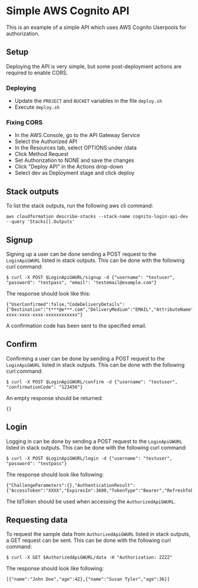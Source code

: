 # Simple AWS Cognito API
This is an example of a simple API which uses AWS Cognito Userpools for authorization.

## Setup
Deploying the API is very simple, but some post-deployment actions are required to enable CORS.

### Deploying
* Update the `PROJECT` and `BUCKET` variables in the file `deploy.sh`
* Execute `deploy.sh`

### Fixing CORS
* In the AWS Console, go to the API Gateway Service
* Select the Authorized API
* In the Resources tab, select OPTIONS under /data
* Click Method Request
* Set Authorization to NONE and save the changes
* Click "Deploy API" in the Actions drop-down
* Select dev as Deployment stage and click deploy

## Stack outputs
To list the stack outputs, run the following aws cli command:
```
aws cloudformation describe-stacks --stack-name cognito-login-api-dev --query 'Stacks[].Outputs'
```

## Signup
Signing up a user can be done sending a POST request to the `LoginApiGWURL` listed in stack outputs. This can be done with the following curl command:
```
$ curl -X POST $LoginApiGWURL/signup -d {"username": "testuser", "password": "testpass", "email": "testemail@example.com"}
```
The response should look like this:
```
{"UserConfirmed":false,"CodeDeliveryDetails":{"Destination":"t***@e***.com","DeliveryMedium":"EMAIL","AttributeName":"email"},"UserSub":"xxxxxxxx-xxxx-xxxx-xxxx-xxxxxxxxxxxx"}
```
A confirmation code has been sent to the specified email.

## Confirm
Confirming a user can be done by sending a POST request to the `LoginApiGWURL` listed in stack outputs. This can be done with the following curl command:
```
$ curl -X POST $LoginApiGWURL/confirm -d {"username": "testuser", "confirmationCode": "123456"}
```
An empty response should be returned:
```
{}
```

## Login
Logging in can be done by sending a POST request to the `LoginApiGWURL` listed in stack outputs. This can be done with the following curl command:
```
$ curl -X POST $LoginApiGWURL/login -d {"username": "testuser", "password": "testpass"}
```
The response should look like following:
```
{"ChallengeParameters":{},"AuthenticationResult":{"AccessToken":"XXXX","ExpiresIn":3600,"TokenType":"Bearer","RefreshToken":"YYYY","IdToken":"ZZZZ"}}
```
The IdToken should be used when accessing the `AuthorizedApiGWURL`.

## Requesting data
To request the sample data from `AuthorizedApiGWURL` listed in stack outputs, a GET request can be sent. This can be done with the following curl command:
```
$ curl -X GET $AuthorizedApiGWURL/data -H "Authorization: ZZZZ"
```
The response should look like following:
```
[{"name":"John Doe","age":42},{"name":"Susan Tyler","age":36}]
```
